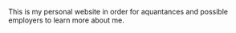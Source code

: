 This is my personal website in order for aquantances and possible employers to learn more about me.
